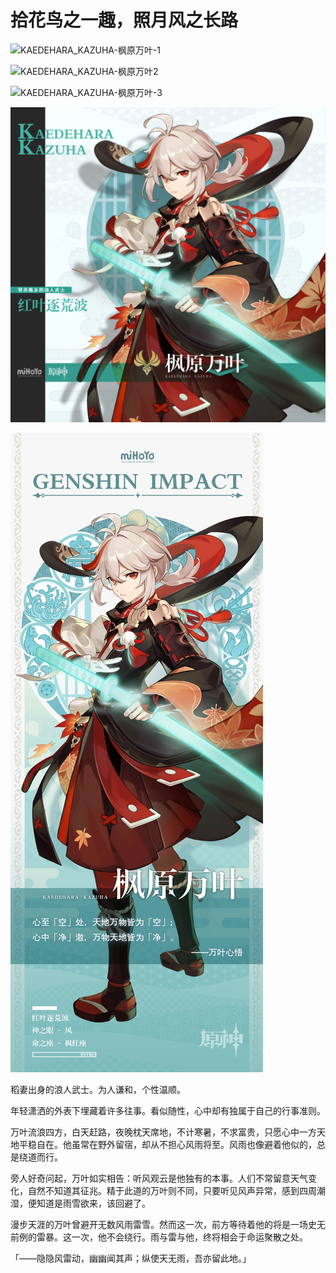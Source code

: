 # 拾花鸟之一趣，照月风之长路

![KAEDEHARA_KAZUHA-枫原万叶-1](./../D动图/KAEDEHARA_KAZUHA-枫原万叶-1.gif)

![KAEDEHARA_KAZUHA-枫原万叶2](./../D动图/KAEDEHARA_KAZUHA-枫原万叶2.gif)

![KAEDEHARA_KAZUHA-枫原万叶-3](./../D动图/KAEDEHARA_KAZUHA-枫原万叶-3.gif)

![KAEDEHARA_KAZUHA-枫原万叶](./../B方形卡/KAEDEHARA_KAZUHA-枫原万叶.jpg)

![KAEDEHARA_KAZUHA-枫原万叶](./../C立绘/KAEDEHARA_KAZUHA-枫原万叶.jpg)

稻妻出身的浪人武士。为人谦和，个性温顺。

年轻潇洒的外表下埋藏着许多往事。看似随性，心中却有独属于自己的行事准则。

万叶流浪四方，白天赶路，夜晚枕天席地，不计寒暑，不求富贵，只愿心中一方天地平稳自在。他虽常在野外留宿，却从不担心风雨将至。风雨也像避着他似的，总是绕道而行。

旁人好奇问起，万叶如实相告：听风观云是他独有的本事。人们不常留意天气变化，自然不知道其征兆。精于此道的万叶则不同，只要听见风声异常，感到四周潮湿，便知道是雨雪欲来，该回避了。

漫步天涯的万叶曾避开无数风雨雷雪。然而这一次，前方等待着他的将是一场史无前例的雷暴。这一次，他不会绕行。雨与雷与他，终将相会于命运聚散之处。

「——隐隐风雷动，幽幽闻其声；纵使天无雨，吾亦留此地。」